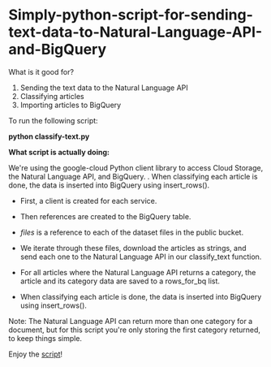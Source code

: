 # Simply-python-script-for-sending-text-data-to-Natural-Language-API-and-BigQuery
What is it good for? 
1. Sending the text data to the Natural Language API 
2. Classifying articles 
3. Importing articles to BigQuery


To run the following script:

**python classify-text.py**



**What script is actually doing:**

We're using the google-cloud Python client library to access Cloud Storage, the Natural Language API, and BigQuery. . When classifying each article is done, the data is inserted into BigQuery using insert_rows().

*  First, a client is created for each service.

*  Then references are created to the BigQuery table.

*  *files* is a reference to each of the dataset files in the public bucket.

*  We iterate through these files, download the articles as strings, and send each one to the Natural Language API in our classify_text function.
*  For all articles where the Natural Language API returns a category, the article and its category data are saved to a rows_for_bq list.
*  When classifying each article is done, the data is inserted into BigQuery using insert_rows().

Note: The Natural Language API can return more than one category for a document, but for this script you're only storing the first category returned, to keep things simple.

Enjoy the [script](Simply_python_script_for_sending_text_data_to_Natural_Language_API_and_BigQuery.ipynb)!


